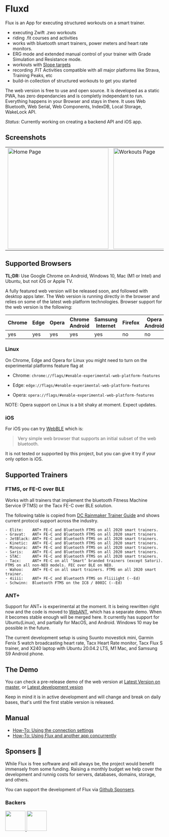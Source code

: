 # Fluxd

Flux is an App for executing structured workouts on a smart trainer.

- executing Zwift .zwo workouts
- riding .fit courses and activities
- works with bluetooth smart trainers, power meters and heart rate monitors.
- ERG mode and extended manual control of your trainer with Grade Simulation and Resistance mode.
- workouts with [Slope targets](https://github.com/dvmarinoff/Flux/wiki/Slope-target-for-workout-intervals)
- recording .FIT Activities compatible with all major platforms like Strava, Training Peaks, etc
- build-in collection of structured workouts to get you started

The web version is free to use and open source. It is developed as a static PWA, has zero dependancies and is completly independant to run.
Everything happens in your Browser and stays in there. It uses Web Bluetooth, Web Serial, Web Components, IndexDB, Local Storage, WakeLock API.

_Status_: Currently working on creating a backend API and iOS app.

## Screenshots

<table>
  <tr>
     <td>
       <img alt="Home Page" width="320px" src="doc/images/home-page.jpg" />
     </td>
     <td>
       <img alt="Workouts Page" width="320px" src="doc/images/workouts-page.jpg" />
     </td>
     <td>
       <img alt="Settings-page" width="320px" src="doc/images/settings-page.jpg" />
     </td>
  </tr>
</table>

## Supported Browsers

**TL;DR:** Use Google Chrome on Android, Windows 10, Mac (M1 or Intel) and Ubuntu, but not iOS or Apple TV.

A fully featured web version will be released soon, and followed with desktop apps later.
The Web version is running directly in the browser and relies on some of the latest web platform technologies.
Browser support for the web version is the following:

| Chrome | Edge | Opera | Chrome Android | Samsung Internet | Firefox | Opera Android | Safari | Safari iOS |
|--------|------|-------|----------------|------------------|---------|---------------|--------|------------|
| yes    | yes  | yes   | yes            | yes              | no      | no            | no     | no         |


### Linux
On Chrome, Edge and Opera for Linux you might need to turn on the experimental platforms feature flag at

- Chrome: `chrome://flags/#enable-experimental-web-platform-features`

- Edge: `edge://flags/#enable-experimental-web-platform-features`

- Opera: `opera://flags/#enable-experimental-web-platform-features`

NOTE: Opera support on Linux is a bit shaky at moment. Expect updates.

### iOS
For iOS you can try [WebBLE](https://apps.apple.com/us/app/webble/id1193531073) which is:

> Very simple web browser that supports an initial subset of the web bluetooth.

It is not tested or supported by this project, but you can give it try if your only option is iOS.



## Supported Trainers

### FTMS, or FE-C over BLE

Works with all trainers that implement the bluetooth Fitness Machine Service (FTMS) or the Tacx FE-C over BLE solution.

The following table is copied from [DC Rainmaker Trainer Guide](https://www.dcrainmaker.com/2020/11/smart-cycle-trainer-recommendations-guide-winter.html/#technical-considerations) and shows current protocol support across the industry.

```
- Elite:    ANT+ FE-C and Bluetooth FTMS on all 2020 smart trainers.
- Gravat:   ANT+ FE-C and Bluetooth FTMS on all 2020 smart trainers
- JetBlack: ANT+ FE-C and Bluetooth FTMS on all 2020 smart trainers.
- Kinetic:  ANT+ FE-C and Bluetooth FTMS on all 2020 smart trainers.
- Minoura:  ANT+ FE-C and Bluetooth FTMS on all 2020 smart trainers.
- Saris:    ANT+ FE-C and Bluetooth FTMS on all 2020 smart trainers.
- STAC:     ANT+ FE-C and Bluetooth FTMS on all 2020 smart trainers.
- Tacx:     ANT+ FE-C on all ‘Smart’ branded trainers (except Satori). FTMS on all non-NEO models. FEC over BLE on NEO.
- Wahoo:    ANT+ FE-C on all smart trainers. FTMS on all 2020 smart trainer.
- 4iiii:    ANT+ FE-C and Bluetooth FTMS on Fliiiight (--Ed)
- Schwinn:  Bluetooth FTMS on the IC8 / 800IC (--Ed)
```

### ANT+

Support for ANT+ is experimental at the moment. It is being rewritten right now and the code is moved to [WebANT](https://github.com/dvmarinoff/WebANT), which has a separate demo. When it becomes stable enough will be merged here. It currently has support for Ubuntu(Linux), and partially for MacOS, and Android. Windows 10 may be possible in the future.


The current development setup is using Suunto movestick mini, Garmin Fenix 5 watch broadcasting heart rate,
Tacx Heart Rate monitor, Tacx Flux S trainer, and X240 laptop with Ubuntu 20.04.2 LTS, M1 Mac, and Samsung S9 Android phone.

## The Demo
You can check a pre-release demo of the web version at
[Latest Version on master](https://flux-three.vercel.app/), or [Latest development vesion](https://flux-devel.vercel.app/)

Keep in mind it is in active development and will change and break on daily bases, that's until the first stable version is released.

## Manual

- [How-To: Using the connection settings](https://github.com/dvmarinoff/Flux/discussions/91)
- [How-To: Using Flux and another app concurrently](https://github.com/dvmarinoff/Flux/discussions/101)

<!-- sponsors -->
## Sponsers 💖

While Flux is free software and will always be, the project would benefit immensely from some funding. Raising a monthly budget we help cover the development and runnig costs for servers, databases, domains, storage, and others.

You can support the development of Flux via [Github Sponsers](https://github.com/sponsors/dvmarinoff).

### Backers
<div>
    <a href="https://github.com/TClin76" target="_blank">
        <img style="display: inline-block;" src="https://avatars.githubusercontent.com/u/96434118?v=4" width="64" height="64" />
    </a>
    <a href="https://github.com/fvolcic" target="_blank">
        <img style="display: inline-block;" src="https://avatars.githubusercontent.com/u/59806465?s=64&v=4" width="64" height="64" />
    </a>
</div>
<!-- sponsors -->
